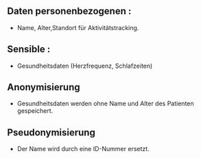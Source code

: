 

## Daten personenbezogenen :

- Name, Alter,Standort für Aktivitätstracking.


## Sensible :

-  Gesundheitsdaten (Herzfrequenz, Schlafzeiten)


## Anonymisierung

- Gesundheitsdaten werden ohne Name und Alter des Patienten gespeichert.

## Pseudonymisierung

- Der Name wird durch eine ID-Nummer ersetzt.